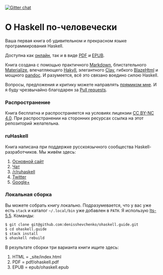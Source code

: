 [![Gitter chat](https://img.shields.io/badge/chat-on%20gitter-green.svg)](https://gitter.im/ruHaskell/forall)

О Haskell по-человечески
========================

Ваша первая книга об удивительном и прекрасном языке программирования Haskell.

Доступна как [онлайн](http://www.ohaskell.guide/), так и в виде [PDF](https://github.com/denisshevchenko/ohaskell.guide/blob/master/pdf/ohaskell.pdf?raw=true) и [EPUB](https://github.com/denisshevchenko/ohaskell.guide/blob/master/epub/ohaskell.epub?raw=true).

Книга создана с помощью практичного [Markdown](https://help.github.com/categories/writing-on-github/), блистательного [Materialize](http://materializecss.com/), впечатляющего [Hakyll](https://jaspervdj.be/hakyll/), элегантного [Clay](http://fvisser.nl/clay/), гибкого [BlazeHtml](https://jaspervdj.be/blaze/) и мощного [pandoc](http://pandoc.org/). И разумеется, всё это связано воедино силою Haskell.

Вопросы, предложения и критику можете направлять [прямиком мне](mailto:me@dshevchenko.biz?Subject=#ohaskell,%20О%20книге). И я буду чрезвычайно благодарен за [Pull requests](https://github.com/denisshevchenko/ohaskell.guide/pulls).

### Распространение

Книга бесплатна и распространяется на условиях лицензии [CC BY-NC 4.0](http://creativecommons.org/licenses/by-nc/4.0/deed.ru). При распространении на сторонних ресурсах ссылка на этот репозиторий желательна.

### ruHaskell

Книга написана при поддержке русскоязычного сообщества Haskell-разработчиков. Мы живём здесь:

1. [Основной сайт](http://ruhaskell.org/)
2. [Чат](https://gitter.im/ruHaskell/forall)
3. [/r/ruhaskell](https://www.reddit.com/r/ruhaskell/)
4. [Twitter](https://twitter.com/ruHaskell)
5. [Google+](https://plus.google.com/communities/117343381540538069054)

### Локальная сборка

Вы можете собрать книгу локально. Подразумевается, что у вас уже есть `stack` и каталог `~/.local/bin` уже добавлен в `PATH`. Я использую [lts-5.5](https://www.stackage.org/lts-5.5). Команды:

```bash
$ git clone git@github.com:denisshevchenko/ohaskell.guide.git
$ cd ohaskell.guide
$ stack install
$ ohaskell rebuild
```

В результате сборки три варианта книги ищите здесь:

1. HTML = _site/index.html
2. PDF = pdf/ohaskell.pdf
3. EPUB = epub/ohaskell.epub

